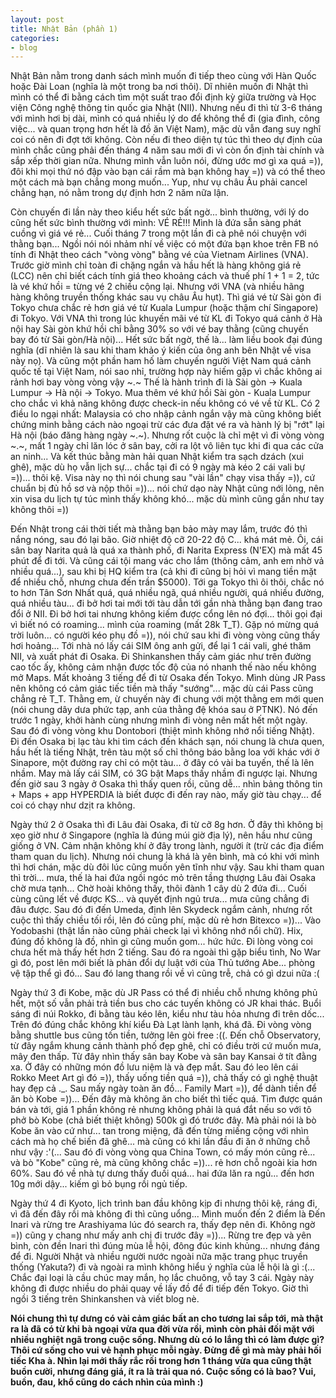 ```yaml
---
layout: post
title: Nhật Bản (phần 1)
categories:
- blog
---
```


Nhật Bản nằm trong danh sách mình muốn đi tiếp theo cùng với Hàn Quốc hoặc Đài Loan (nghĩa là một trong ba nơi thôi). Dĩ nhiên muốn đi Nhật thì mình có thể đi bằng cách tìm một suất trao đổi định kỳ giữa trường và Học viện Công nghệ thông tin quốc gia Nhật (NII). Nhưng nếu đi thì từ 3-6 tháng với mình hơi bị dài, mình có quá nhiều lý do để không thể đi (gia đình, công việc... và quan trọng hơn hết là đồ ăn Việt Nam), mặc dù vẫn đang suy nghĩ coi có nên đi đợt tới không. Còn nếu đi theo diện tự túc thì theo dự định của mình chắc cũng phải đến tháng 4 năm sau mới đi vì còn ổn định tài chính và sắp xếp thời gian nữa. Nhưng mình vẫn luôn nói, đừng ước mơ gì xa quá =)), đôi khi mọi thứ nó đập vào bạn cái rầm mà bạn không hay =)) và có thể theo một cách mà bạn chẳng mong muốn... Yup, như vụ châu Âu phải cancel chẳng hạn, nó nằm trong dự định hơn 2 năm nữa lận. 

Còn chuyến đi lần này theo kiểu hết sức bất ngờ... bình thường, với lý do cũng hết sức bình thường với mình: VÉ RẺ!!! Mình là đứa sẵn sàng phát cuồng vì giá vé rẻ... Cuối tháng 7 trong một lần đi cà phê nói chuyện với thằng bạn... Ngồi nói nói nhảm nhí về việc có một đứa bạn khoe trên FB nó tính đi Nhật theo cách "vòng vòng" bằng vé của Vietnam Airlines (VNA). Trước giờ mình chỉ toàn đi chặng ngắn và hầu hết là hàng không giá rẻ (LCC) nên chỉ biết cách tính giá theo khoảng cách và thuế phí 1 + 1 = 2, tức là vé khứ hồi = từng vé 2 chiều cộng lại. Nhưng với VNA (và nhiều hãng hàng không truyền thống khác sau vụ châu Âu hụt). Thì giá vé từ Sài gòn đi Tokyo chưa chắc rẻ hơn giá vé từ Kuala Lumpur (hoặc thậm chí Singapore) đi Tokyo. Với VNA thì trong lúc khuyến mãi vé từ KL đi Tokyo quá cảnh ở Hà nội hay Sài gòn khứ hồi chỉ bằng 30% so với vé bay thằng (cũng chuyến bay đó từ Sài gòn/Hà nội)... Hết sức bất ngờ, thế là... làm liều book đại đúng nghĩa (dĩ nhiên là sau khi tham khảo ý kiến của ông anh bên Nhật về visa này nọ). Và cũng một phần ham hố làm chuyến người Việt Nam quá cảnh quốc tế tại Việt Nam, nói sao nhỉ, trường hợp này hiếm gặp vì chắc không ai rảnh hơi bay vòng vòng vậy ~.~ Thế là hành trình đi là Sài gòn -> Kuala Lumpur -> Hà nội -> Tokyo. Mua thêm vé khứ hồi Sài gòn - Kuala Lumpur cho chắc vì khả năng không được check-in nếu không có vé về từ KL. Có 2 điều lo ngại nhất: Malaysia có cho nhập cảnh ngắn vậy mà cũng không biết chứng minh bằng cách nào ngoại trừ các đưa đặt vé ra và hành lý bị "rớt" lại Hà nội (báo đăng hàng ngày ~.~). Nhưng rốt cuộc là chỉ mệt vì đi vòng vòng ~.~, mất 1 ngày chỉ lăn lóc ở sân bay, cởi ra lột vô liên tục khi đi qua các cửa an ninh... Và kết thúc bằng màn hải quan Nhật kiểm tra sạch dzách (xui ghê), mặc dù họ vẫn lịch sự... chắc tại đi có 9 ngày mà kéo 2 cái vali bự =))... thôi kệ. Visa này nọ thì nói chung sau "vài lần" chạy visa thấy =)), cứ chuẩn bị đủ hồ sơ và nộp thôi =))... nói chứ dạo này Nhật cũng nới lỏng, nên xin visa du lịch tự túc mình thấy không khó... mặc dù mình cũng gần như tay không thôi =))

Đến Nhật trong cái thời tiết mà thằng bạn bảo mày may lắm, trước đó thì nắng nóng, sau đó lại bão. Giờ nhiệt độ cỡ 20-22 độ C... khá mát mẻ. Ôi, cái sân bay Narita quả là quá xa thành phố, đi Narita Express (N'EX) mà mất 45 phút để đi tới. Và cũng cái tội mang vác cho lắm (thông cảm, anh em nhờ vả nhiều quá...), sau khi bị HQ kiểm tra (cả khi đi cũng bị hỏi vì mang tiền mặt để nhiều chỗ, nhưng chưa đến trần $5000). Tới ga Tokyo thì ôi thôi, chắc nó to hơn Tân Sơn Nhất quá, quá nhiều ngã, quá nhiều người, quá nhiều đường, quá nhiều tàu... đi bở hơi tai mới tới tàu dẫn tới gần nhà thằng bạn đang trao đổi ở NII. Đi bở hơi tai nhưng không kiếm được cổng lên nó đợi... thôi gọi đại vì biết nó có roaming... mình của roaming (mất 28k T_T). Gặp nó mừng quá trời luôn... có người kéo phụ đồ =)), nói chứ sau khi đi vòng vòng cũng thấy hơi hoảng... Tới nhà nó lấy cái SIM ông anh gửi, để lại 1 cái vali, ghé thăm NII, và xuất phát đi Osaka. Đi Shinkanshen thấy cảm giác như trên đường cao tốc ấy, không cảm nhận được tốc độ của nó nhanh thế nào nếu không mở Maps. Mất khoảng 3 tiếng để đi từ Osaka đến Tokyo. Mình dùng JR Pass nên không có cảm giác tiếc tiền mà thấy "sướng"... mặc dù cái Pass cũng chẳng rẻ T\_T. Thằng em, ừ chuyến này đi chung với một thằng em mới quen (nói chung dây dưa phức tạp, anh của thằng đệ khóa sau ở PTNK). Nó đến trước 1 ngày, khởi hành cùng nhưng mình đi vòng nên mất hết một ngày. Sau đó đi vòng vòng khu Dontobori (thiệt mình không nhớ nổi tiếng Nhật). Đi đến Osaka bị lạc tàu khi tìm cách đến khách sạn, nói chung là chưa quen, hầu hết là tiếng Nhật, trên tàu một số chỉ thông báo bằng loa với khác với ở Sinapore, một đường ray chỉ có một tàu... ở đây có vài ba tuyến, thế là lên nhầm. May mà lấy cái SIM, có 3G bật Maps thấy nhầm đi ngược lại. Nhưng đến giờ sau 3 ngày ở Osaka thì thấy quen rồi, cũng dễ... nhìn bảng thông tin + Maps + app HYPERDIA là biết được đi đến ray nào, mấy giờ tàu chạy... để coi có chạy như dzịt ra không.

Ngày thứ 2 ở Osaka thì đi Lâu đài Osaka, đi từ cỡ 8g hơn. Ở đây thì không bị xẹo giờ như ở Singapore (nghĩa là đúng múi giờ địa lý), nên hầu như cũng giống ở VN. Cảm nhận không khí ở đây trong lành, người ít (trừ các địa điểm tham quan du lịch). Nhưng nói chung là khá là yên bình, mà có khi với mình thì hơi chán, mặc dù đôi lúc cũng muốn yên tĩnh như vậy. Sau khi tham quan thì trời... mưa, thế là hai đứa ngồi ngóc mỏ trên tầng thượng Lâu đài Osaka chờ mưa tạnh... Chờ hoài không thấy, thôi đành 1 cây dù 2 đứa đi... Cuối cùng cũng lết về được KS... và quyết định ngủ trưa... mưa cũng chẳng đi đâu được. Sau đó đi đến Umeda, định lên Skydeck ngắm cảnh, nhưng rốt cuộc thì thấy chiều tối rồi, lên đó cũng phí, mặc dù rẻ hơn Bitexco =))... Vào Yodobashi (thật lần nào cũng phải check lại vì không nhớ nổi chữ). Hix, đúng đồ không là đồ, nhìn gì cũng muốn gom... hức hức. Đi lòng vòng coi chưa hết mà thấy hết hơn 2 tiếng. Sau đó ra ngoài thì gặp biểu tình, No War gì đó, post lên mới biết là phản đổi dự luật với của Thủ tướng Abe... phòng vệ tập thể gì đó... Sau đó lang thang rồi về vì cũng trễ, chả có gì dzui nữa :(

Ngày thứ 3 đi Kobe, mặc dù JR Pass có thể đi nhiều chỗ nhưng không phủ hết, một số vẫn phải trả tiền bus cho các tuyến không có JR khai thác. Buổi sáng đi núi Rokko, đi bằng tàu kéo lên, kiểu như tàu hỏa nhưng đi trên dốc... Trên đó đúng chắc không khí kiểu Đà Lạt lành lạnh, khá đã. Đi vòng vòng bằng shuttle bus cũng tốn tiền, tưởng lên gòi free :((. Đến chỗ Observatory, từ đây ngắm khung cảnh thành phố đẹp ghê, chỉ có điều trời cứ muốn mưa, mây đen thấp. Từ đây nhìn thấy sân bay Kobe và sân bay Kansai ở tít đằng xa. Ở đây có những món đồ lưu niệm là và đẹp mắt. Sau đó leo lên cái Rokko Meet Art gì đó =)), thấy uống tiền quá =)), chả thấy có gì nghệ thuật hay đẹp cả ._. Sau mấy ngày toàn ăn đồ... Family Mart =)), để dành tiền để ăn bò Kobe =))... Đến đây mà không ăn cho biết thì tiếc quá. Tìm được quán bán và tới, giá 1 phần không rẻ nhưng không phải là quá đắt nếu so với tô phở bò Kobe (chả biết thiệt không) 500k gì đó trước đây. Mà phải nói là bò Kobe ăn vào cứ như... tan trong miệng, đã đến từng miếng cộng với nhìn cách mà họ chế biến đã ghê... mà cũng có khi lần đầu đi ăn ở những chỗ như vậy :'(... Sau đó đi vòng vòng qua China Town, có mấy món cũng rẻ... và bò "Kobe" cũng rẻ, mà cũng không chắc =))... rẻ hơn chỗ ngoài kia hơn 60%. Sau đó về nhà tự dưng thấy đuối quá... hai đứa lăn ra ngủ... đến hơn 10g mới dậy... kiếm gì bỏ bụng rồi ngủ tiếp.

Ngày thứ 4 đi Kyoto, lịch trình ban đầu không kịp đi nhưng thôi kệ, ráng đi, vì đã đến đây rồi mà không đi thì cũng uổng... Mình muốn đến 2 điểm là Đến Inari và rừng tre Arashiyama lúc đó search ra, thấy đẹp nên đi. Không ngờ =)) cũng y chang như mấy anh chị đi trước đây =))... Rừng tre đẹp và yên bình, còn đền Inari thì đúng mùa lễ hội, đông đúc kinh khủng... nhưng đáng để đi. Người Nhật và nhiều người nước ngoài nữa mặc trang phục truyền thống (Yakuta?) đi và ngoài ra mình không hiểu ý nghĩa của lễ hội là gì :(... Chắc đại loại là cầu chúc may mắn, họ lắc chuông, vỗ tay 3 cái. Ngày này không đi được nhiều do phải quay về lấy đồ để đi tiếp đến Tokyo. Giờ thì ngồi 3 tiếng trên Shinkanshen và viết blog nè. 

**Nói chung thì tự dưng có vài cảm giác bất an cho tương lai sắp tới, mà thật ra là đã có từ khi bà ngoại vừa qua đời vừa rồi, mình còn phải đối mặt với nhiều nghiệt ngã trong cuộc sống. Nhưng dù có lo lắng thì có làm được gì? Thôi cứ sống cho vui vẻ hạnh phục mỗi ngày. Đừng để gì mà mày phải hối tiếc Kha à. Nhìn lại mới thấy rắc rối trong hơn 1 tháng vừa qua cũng thật buồn cười, nhưng đáng giá, ít ra là trải qua nó. Cuộc sống có là bao? Vui, buồn, đau, khổ cũng do cách nhìn của mình :)**